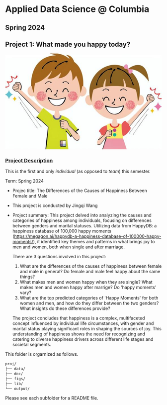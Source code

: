 # Applied Data Science @ Columbia
## Spring 2024
## Project 1: What made you happy today?

![image](figs/stat5243_proj1.jpeg)

### [Project Description](doc/Proj1_desc.md)
This is the first and only *individual* (as opposed to *team*) this semester. 

Term: Spring 2024

+ Projec title: The Differences of the Causes of Happiness Between Female and Male
+ This project is conducted by Jingqi Wang

+ Project summary: This project delved into analyzing the causes and categories of happiness among individuals, focusing on differences between genders and marital statuses. Utilizing data from HappyDB: a happiness database of 100,000 happy moments (https://megagon.ai/happydb-a-happiness-database-of-100000-happy-moments/), it identified key themes and patterns in what brings joy to men and women, both when single and after marriage.
 
  There are 3 questions involved in this project:
  1. What are the differences of the causes of happiness between female and male in general? Do female and male feel happy about the same things?
  2. What makes men and women happy when they are single? What makes men and women happy after marrige? Do 'happy moments' vary?
  3. What are the top predicted categories of 'Happy Moments' for both women and men, and how do they differ between the two genders? What insights do these differences provide?

  The project concludes that happiness is a complex, multifaceted concept influenced by individual life circumstances, with gender and marital status playing significant roles in shaping the sources of joy. This understanding of happiness shows the need for recognizing and catering to diverse happiness drivers across different life stages and societal segments.
 


This folder is orgarnized as follows.

```
proj/
├── data/
├── doc/
├── figs/
├── lib/
└── output/
```

Please see each subfolder for a README file.
